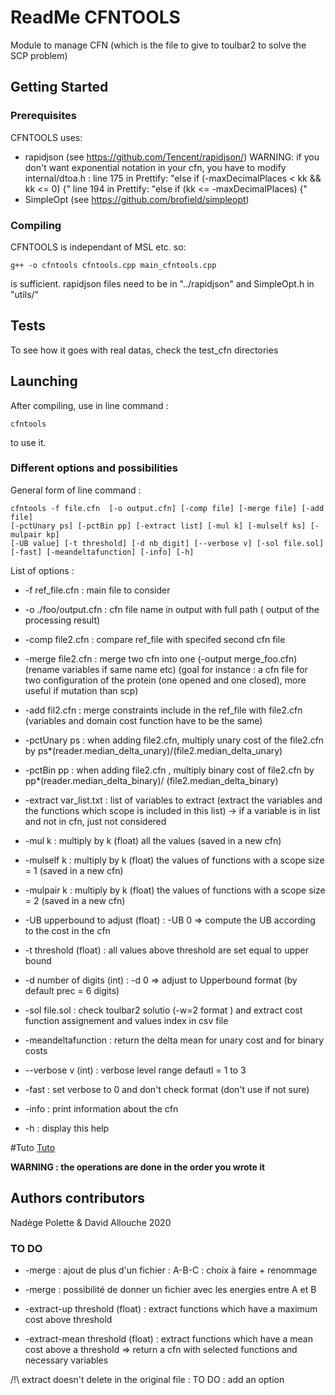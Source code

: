 # ReadMe CFNTOOLS

Module to manage CFN (which is the file to give to toulbar2 to solve the SCP problem)

## Getting Started

### Prerequisites

CFNTOOLS uses:
* rapidjson (see https://github.com/Tencent/rapidjson/)
WARNING: if you don't want exponential notation in your cfn, you have to modify
internal/dtoa.h :
line 175 in Prettify: "else if (-maxDecimalPlaces < kk && kk <= 0) {"
line 194 in Prettify: "else if (kk <= -maxDecimalPlaces) {"
*  SimpleOpt (see https://github.com/brofield/simpleopt)

### Compiling

CFNTOOLS is independant of MSL etc. so:

```
g++ -o cfntools cfntools.cpp main_cfntools.cpp
```

is sufficient.
rapidjson files need to be in "../rapidjson" and SimpleOpt.h in "utils/"

## Tests

To see how it goes with real datas, check the test_cfn directories

## Launching

After compiling, use in line command :
```
cfntools
```
to use it.

### Different options and possibilities

General form of line command :
```
cfntools -f file.cfn  [-o output.cfn] [-comp file] [-merge file] [-add file]
[-pctUnary ps] [-pctBin pp] [-extract list] [-mul k] [-mulself ks] [-mulpair kp]
[-UB value] [-t threshold] [-d nb_digit] [--verbose v] [-sol file.sol]
[-fast] [-meandeltafunction] [-info] [-h]
```

List of options :
* -f ref_file.cfn : main file to consider
* -o ./foo/output.cfn : cfn file name in  output with full path ( output of the processing result)
* -comp file2.cfn : compare ref_file with specifed second cfn file
* -merge file2.cfn : merge  two cfn into one (-output merge_foo.cfn)  (rename variables if same name etc) (goal for instance : a cfn file for two configuration of the protein (one opened and one closed), more useful if mutation than scp)
* -add fil2.cfn : merge constraints include in the ref_file with file2.cfn (variables and domain cost function have to be the same)
* -pctUnary ps : when adding  file2.cfn, multiply unary cost of the file2.cfn by ps*(reader.median_delta_unary)/(file2.median_delta_unary)
* -pctBin pp : when adding  file2.cfn , multiply binary cost of file2.cfn by pp*(reader.median_delta_binary)/ (file2.median_delta_binary)

* -extract var_list.txt : list of variables to extract (extract the variables and the functions which scope is included in this list) -> if a variable is in list and not in cfn, just not considered

* -mul k : multiply by k (float) all the values (saved in a new cfn)

* -mulself k : multiply by k (float) the values of functions with a scope size = 1 (saved in a new cfn)

* -mulpair k : multiply by k (float) the values of functions with a scope size = 2 (saved in a new cfn)

* -UB upperbound to adjust (float) : -UB 0 => compute the UB according to the cost in the cfn

* -t threshold (float) : all values above threshold are set equal to upper bound

* -d number of digits (int) : -d 0 => adjust to Upperbound format (by default prec = 6 digits)

* -sol file.sol :  check toulbar2 solutio (-w=2 format ) and extract cost function assignement and values index  in csv file

* -meandeltafunction : return the delta mean for unary cost and for binary costs

* --verbose v (int) : verbose level range defautl = 1  to 3

* -fast : set verbose to 0 and don't check format (don't use if not sure)

* -info : print information about the cfn

* -h : display this help

#Tuto 
[Tuto](http://github.com/toulbar2/toulbar2/contrib/cfntools/Tutos.cfntools.md)

**WARNING : the operations are done in the order you wrote it**



## Authors contributors

Nadège Polette & David Allouche   2020 

### TO DO
* -merge : ajout de plus d'un fichier : A-B-C : choix à faire + renommage
* -merge : possibilité de donner un fichier avec les energies entre A et B

* -extract-up threshold (float) : extract functions which have a maximum cost above threshold
* -extract-mean threshold (float) : extract functions which have a mean cost above a threshold
=> return a cfn with selected functions and necessary variables

/!\ extract doesn't delete in the original file : TO DO : add an option
